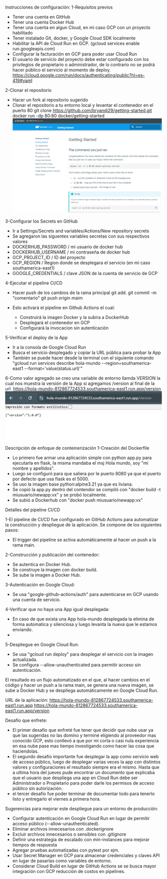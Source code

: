 Instrucciones de configuración:
1-Requisitos previos
- Tener una cuenta en GitHub
- Tener una cuenta Docker Hub
- Tener una cuenta en algun Cloud, en mi caso GCP con un proyecto habilitado
- Tener instalado Git, docker, y Google Cloud SDK localmente
- Habilitar la API de Cloud Run en GCP. (gcloud services enable run.googleapis.com)
- Configurar la facturación en GCP para poder usar Cloud Run
- El usuario de servicio del proyecto debe estar configurado con los privilegios de propietario o administrador, de lo contrario no se podrá hacer público el servicio al momento de deploy. https://cloud.google.com/run/docs/authenticating/public?hl=es-419#yaml

2-Clonar el repositorio
- Hacer un fork al repositorio sugerido 
- Clonar el repositorio a tu entorno local y levantar el contenedor en el puerto 80
git clone https://github.com/bryandj29/getting-started.git
docker run -dp 80:80 docker/getting-started
![alt text](image.png)

3-Configurar los Secrets en GitHub
- Ir a Settings/Secrets and variables/Actions/New repository secrets
- Se agregaron las siguentes variables secretas con sus respectivos valores
 - DOCKERHUB_PASSWORD / mi usuario de docker hub
 - DOCKERHUB_USERNAME / mi contraseña de docker hub
 - GCP_PROJECT_ID / ID del proyecto
 - GCP_REGION / Region donde se desplegara el servicio (en mi caso southamerica-east1)
 - GOOGLE_CREDENTIALS / clave JSON de la cuenta de servicio de GCP

4-Ejecutar el pipeline CI/CD
- Hacer push de los cambios de la rama principal
git add. 
git commit -m "comentario"
git push origin maim

- Esto activará el pipeline en Github Actions el cual: 
  - Construirá la imagen Docker y la subira a DockerHub
  - Desplegará el contenedor en GCP
  - Configurará la invocacion sin autenticación

5-Verificar el deploy de la App
- Ir a la consola de Google Cloud Run
- Busca el servicio desplegado y copiar la URL pública para probar la App
- También se puede hacer desde la terminal con el siguiente comando "gcloud run services describe hola-mundo --region=southamerica-east1 --format='value(status.url)'"

6-Como valor agregado se creo una variable de entorno llamda VERSION la cual nos muestra la versión de la App si agregamos /version al final de la url.
https://hola-mundo-812867724533.southamerica-east1.run.app/version
![s](image-1.png)

Descripción de enfoque de conteinerización
1-Creación del Dockerfile
- Lo primero fue armar una aplicación simple con python app.py para ejecutarla en flask, la misma mandaba el msj Hola mundo, soy "mi nombre y apellidos". 
- Luego se configuró para que saliera por le puerto 8080 ya que el puerto por defecto que usa flask es el 5000.
- Se uso la imagen base python:alpine3.21 ya que es liviana.
- Se copió la app.py dentro del contendor se compiló con "docker build -t miusuario/newapp:vx" y se probó localmente.
- Se subió a Dockerhub con "docker push miusuario/newapp:vx"

Detalles del pipeline CI/CD

1-El pipeline de CI/CD fue configurado en GitHub Actions para automatizar la construcción y despliegue de la aplicación. Se compone de los siguientes pasos:
- El trigger del pipeline se activa automáticamente al hacer un push a la rama main.

2-Construcción y publicación del contenedor:
- Se autentica en Docker Hub.
- Se construye la imagen con docker build.
- Se sube la imagen a Docker Hub.

3-Autenticación en Google Cloud:
- Se usa "google-github-actions/auth" para autenticarse en GCP usando una cuenta de servicio.

4-Verificar que no haya una App igual desplegada:
- En caso de que exista una App hola-mundo desplegada la elimina de forma automatica y silenciosa y luego levanta la nueva que le estamos enviando.
- 

5-Despliegue en Google Cloud Run:
- Se usa "gcloud run deploy" para desplegar el servicio con la imagen actualizada.
- Se configura --allow-unauthenticated para permitir acceso sin autenticación.

El resultado es un flujo automatizado en el que, al hacer cambios en el código y hacer un push a la rama main, se genera una nueva imagen, se sube a Docker Hub y se despliega automáticamente en Google Cloud Run.

URL de la aplicación:
https://hola-mundo-812867724533.southamerica-east1.run.app
https://hola-mundo-812867724533.southamerica-east1.run.app/version

Desafío que enfrete:

- El primer desafío que enfreté fue tener que decidir que nube usar ya que las sugeridas no las domino y terminé eligiendo al proveedor mas conocido GCP, esto conllevó a que por mi corta o casi nula experiencia en esa nube pase mas tiempo investigando como hacer las cosa que haciendolas.
- El segundo desafío importante fue desplegar la app como servicio web de acceso público, luego de desplegar varias veces la app con distintos valores y configuraciones el resultado siempre era el mismo. Hasta que a ultima hora del jueves pude encontrar un documento que explicaba que el usuario que despliega una app en Cloud Run debe ser Administrador o Propietario para poder darle los permisos de acceso público sin autorización.
- el tercer desafío fue poder terminar de documentar todo para tenerlo listo y entregarlo el viernes a primera hora.

Sugerencias para mejorar este despliegue para un entorno de producción:

- Configurar autenticación en Google Cloud Run en lugar de permitir acceso público (--allow-unauthenticated).
- Eliminar archivos innecesarios con .dockerignore
- Excluir archivos innecesarios o sensibles con .gitignore
- Definir una estrategia de escalado con min-instances para mejorar tiempos de respuesta
- Agregar pruebas automatizadas con pytest por ejm.
- Usar Secret Manager en GCP para almacenar credenciales y claves API en lugar de pasarlas como variables de entorno.
- Considerar Cloud Build en lugar de GitHub Actions se se busca mayor integración con GCP reducción de costos en pipelines.
